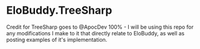 # EloBuddy.TreeSharp

Credit for TreeSharp goes to @ApocDev 100% - I will be using this repo for any modifications I make to it that directly relate to EloBuddy, as well as posting examples of it's implementation.
